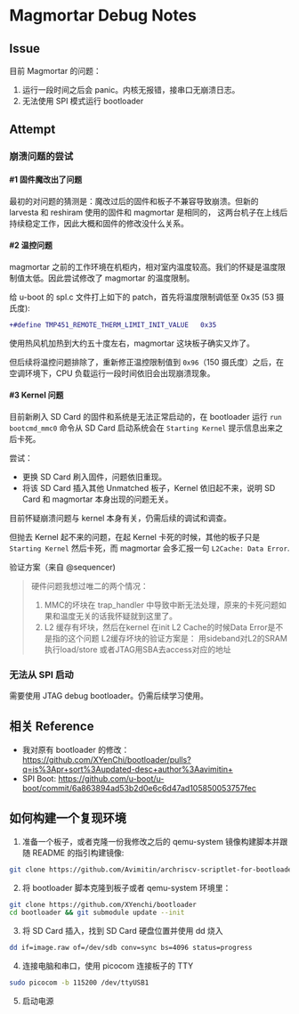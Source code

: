 # Magmortar Debug Notes

## Issue

目前 Magmortar 的问题：

1. 运行一段时间之后会 panic。内核无报错，接串口无崩溃日志。
2. 无法使用 SPI 模式运行 bootloader

## Attempt

### 崩溃问题的尝试

#### #1 固件魔改出了问题

最初的对问题的猜测是：魔改过后的固件和板子不兼容导致崩溃。但新的 larvesta 和 reshiram 使用的固件和 magmortar 是相同的，
这两台机子在上线后持续稳定工作，因此大概和固件的修改没什么关系。

#### #2 温控问题

magmortar 之前的工作环境在机柜内，相对室内温度较高。我们的怀疑是温度限制值太低。因此尝试修改了 magmortar 的温度限制。

给 u-boot 的 spl.c 文件打上如下的 patch，首先将温度限制调低至 0x35 (53 摄氏度):

```diff
+#define TMP451_REMOTE_THERM_LIMIT_INIT_VALUE	0x35
```

使用热风机加热到大约五十度左右，magmortar 这块板子确实又炸了。

但后续将温控问题排除了，重新修正温控限制值到 `0x96`（150 摄氏度）之后，在空调环境下，CPU 负载运行一段时间依旧会出现崩溃现象。

#### #3 Kernel 问题

目前新刷入 SD Card 的固件和系统是无法正常启动的，在 bootloader 运行 `run bootcmd_mmc0` 命令从 SD Card 启动系统会在 `Starting Kernel`
提示信息出来之后卡死。

尝试：

- 更换 SD Card 刷入固件，问题依旧重现。
- 将该 SD Card 插入其他 Unmatched 板子，Kernel 依旧起不来，说明 SD Card 和 magmortar 本身出现的问题无关。

目前怀疑崩溃问题与 kernel 本身有关，仍需后续的调试和调查。

但抛去 Kernel 起不来的问题，在起 Kernel 卡死的时候，其他的板子只是 `Starting Kernel` 然后卡死，而 magmortar 会多汇报一句
`L2Cache: Data Error`.

验证方案（来自 @sequencer)

> 硬件问题我想过唯二的两个情况：
> 1. MMC的坏块在 trap_handler 中导致中断无法处理，原来的卡死问题如果和温度无关的话我怀疑就到这里了。
> 2. L2 缓存有坏块，然后在kernel 在init L2 Cache的时候Data Error是不是指的这个问题
> L2缓存坏块的验证方案是： 用sideband对L2的SRAM执行load/store 或者JTAG用SBA去access对应的地址

### 无法从 SPI 启动

需要使用 JTAG debug bootloader。仍需后续学习使用。

## 相关 Reference

- 我对原有 bootloader 的修改：<https://github.com/XYenChi/bootloader/pulls?q=is%3Apr+sort%3Aupdated-desc+author%3Aavimitin+>
- SPI Boot: <https://github.com/u-boot/u-boot/commit/6a863894ad53b2d0e6c6d47ad105850053757fec>

## 如何构建一个复现环境

1. 准备一个板子，或者克隆一份我修改之后的 qemu-system 镜像构建脚本并跟随 README 的指引构建镜像:

```bash
git clone https://github.com/Avimitin/archriscv-scriptlet-for-bootloader.git -b u-boot
```

2. 将 bootloader 脚本克隆到板子或者 qemu-system 环境里：

```bash
git clone https://github.com/XYenchi/bootloader
cd bootloader && git submodule update --init
```

3. 将 SD Card 插入，找到 SD Card 硬盘位置并使用 dd 烧入

```bash
dd if=image.raw of=/dev/sdb conv=sync bs=4096 status=progress
```

4. 连接电脑和串口，使用 picocom 连接板子的 TTY

```bash
sudo picocom -b 115200 /dev/ttyUSB1
```

5. 启动电源
